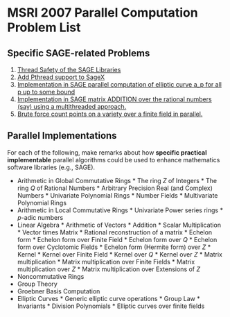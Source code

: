 

# MSRI 2007 Parallel Computation Problem List


## Specific SAGE-related Problems

1. <a href="/msri07/threadsafety">Thread Safety of the SAGE Libraries</a> 
1. <a href="/msri07/pthread_sagex">Add Pthread support to SageX</a> 
1. <a href="/msri07/anlist">Implementation in SAGE parallel computation of elliptic curve a_p for all p up to some bound</a> 
1. <a href="/msri07/matrixadd">Implementation in SAGE matrix ADDITION over the rational numbers (say) using a multithreaded approach.</a> 
1. <a href="/msri07/pointcount">Brute force count points on a variety over a finite field in parallel.</a> 

## Parallel Implementations

For each of the following, make remarks about how **specific practical implementable** parallel algorithms could be used to enhance mathematics software libraries (e.g., SAGE). 

   * Arithmetic in Global Commutative Rings 
            * The ring ${Z}$ of Integers 
            * The ring ${Q}$ of Rational Numbers 
            * Arbitrary Precision Real (and Complex) Numbers 
            * Univariate Polynomial Rings 
            * Number Fields 
            * Multivariate Polynomial Rings 
   * Arithmetic in Local Commutative Rings 
            * Univariate Power series rings 
            * $p$-adic numbers 
   * Linear Algebra 
            * Arithmetic of Vectors 
                           * Addition 
                           * Scalar Multiplication 
                           * Vector times Matrix 
            * Rational reconstruction of a matrix 
            * Echelon form 
                           * Echelon form over Finite Field 
                           * Echelon form over ${Q}$ 
                           * Echelon form over Cyclotomic Fields 
                           * Echelon form (Hermite form) over ${Z}$ 
            * Kernel 
                           * Kernel over Finite Field 
                           * Kernel over ${Q}$ 
                           * Kernel over ${Z}$ 
            * Matrix multiplication 
                           * Matrix multiplication over Finite Fields 
                           * Matrix multiplication over ${Z}$ 
                           * Matrix multiplication over Extensions of ${Z}$ 
   * Noncommutative Rings 
   * Group Theory 
   * Groebner Basis Computation 
   * Elliptic Curves 
            * Generic elliptic curve operations 
                           * Group Law 
                           * Invariants 
                           * Division Polynomials 
            * Elliptic curves over finite fields 